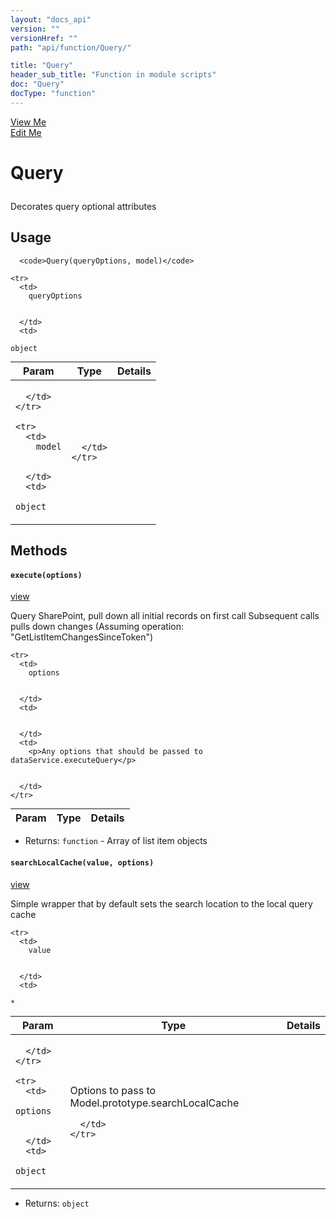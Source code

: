 ```yaml
---
layout: "docs_api"
version: ""
versionHref: ""
path: "api/function/Query/"

title: "Query"
header_sub_title: "Function in module scripts"
doc: "Query"
docType: "function"
---
```


<div class="improve-docs">
  <a href='http://github.com/scatcher/sp-angular/blob/master/app/scripts/services/model_srvc.js#L824'>
    View Me
  </a>
</div>
<div class="improve-docs">
  <a href='http://github.com/scatcher/sp-angular/edit/master/app/scripts/services/model_srvc.js#L824'>
    Edit Me
  </a>
</div>





<h1 class="api-title">

  Query



</h1>





Decorates query optional attributes










  <h2 id="usage">Usage</h2>
    
      <code>Query(queryOptions, model)</code>

    

    
<table class="table" style="margin:0;">
  <thead>
    <tr>
      <th>Param</th>
      <th>Type</th>
      <th>Details</th>
    </tr>
  </thead>
  <tbody>
    
    <tr>
      <td>
        queryOptions
        
        
      </td>
      <td>
        
  <code>object</code>
      </td>
      <td>
        
        
      </td>
    </tr>
    
    <tr>
      <td>
        model
        
        
      </td>
      <td>
        
  <code>object</code>
      </td>
      <td>
        
        
      </td>
    </tr>
    
  </tbody>
</table>

    

    


  
## Methods


<h4>
  <code>execute(options)</code>

</h4>
<a href='http://github.com/scatcher/sp-angular/blob/master/app/scripts/services/model_srvc.js#L889'>view</a>


Query SharePoint, pull down all initial records on first call
Subsequent calls pulls down changes (Assuming operation: "GetListItemChangesSinceToken")



<table class="table" style="margin:0;">
  <thead>
    <tr>
      <th>Param</th>
      <th>Type</th>
      <th>Details</th>
    </tr>
  </thead>
  <tbody>
    
    <tr>
      <td>
        options
        
        
      </td>
      <td>
        
  
      </td>
      <td>
        <p>Any options that should be passed to dataService.executeQuery</p>

        
      </td>
    </tr>
    
  </tbody>
</table>






* Returns: 
  <code>function</code> - Array of list item objects








<h4>
  <code>searchLocalCache(value, options)</code>

</h4>
<a href='http://github.com/scatcher/sp-angular/blob/master/app/scripts/services/model_srvc.js#L942'>view</a>


Simple wrapper that by default sets the search location to the local query cache



<table class="table" style="margin:0;">
  <thead>
    <tr>
      <th>Param</th>
      <th>Type</th>
      <th>Details</th>
    </tr>
  </thead>
  <tbody>
    
    <tr>
      <td>
        value
        
        
      </td>
      <td>
        
  <code>*</code>
      </td>
      <td>
        
        
      </td>
    </tr>
    
    <tr>
      <td>
        options
        
        
      </td>
      <td>
        
  <code>object</code>
      </td>
      <td>
        <p>Options to pass to Model.prototype.searchLocalCache</p>

        
      </td>
    </tr>
    
  </tbody>
</table>






* Returns: 
  <code>object</code> 






  
  






